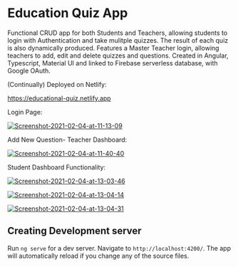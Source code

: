 # Education Quiz App

Functional CRUD app for both Students and Teachers, allowing students to login with Authentication and take mulitple quizzes. The result of each quiz is also dynamically produced. Features a Master Teacher login, allowing teachers to add, edit and delete quizzes and questions. Created in Angular, Typescript, Material UI and linked to Firebase serverless database, with Google OAuth.

(Continually) Deployed on Netlify:

https://educational-quiz.netlify.app

Login Page:

<a href="https://ibb.co/3dSjpBq"><img src="https://i.ibb.co/wgpPSMX/Screenshot-2021-02-04-at-11-13-09.png" alt="Screenshot-2021-02-04-at-11-13-09" border="0"></a>

Add New Question- Teacher Dashboard:

<a href="https://ibb.co/34mQKGG"><img src="https://i.ibb.co/5GhwZtt/Screenshot-2021-02-04-at-11-40-40.png" alt="Screenshot-2021-02-04-at-11-40-40" border="0"></a>

Student Dashboard Functionality:

<a href="https://ibb.co/2542rbN"><img src="https://i.ibb.co/QXwBV5d/Screenshot-2021-02-04-at-13-03-46.png" alt="Screenshot-2021-02-04-at-13-03-46" border="0"></a>

<a href="https://ibb.co/Ydtxcqx"><img src="https://i.ibb.co/yk8r6br/Screenshot-2021-02-04-at-13-04-14.png" alt="Screenshot-2021-02-04-at-13-04-14" border="0"></a>

<a href="https://ibb.co/hKZHYxH"><img src="https://i.ibb.co/19dKzYK/Screenshot-2021-02-04-at-13-04-31.png" alt="Screenshot-2021-02-04-at-13-04-31" border="0"></a>








## Creating Development server

Run `ng serve` for a dev server. Navigate to `http://localhost:4200/`. The app will automatically reload if you change any of the source files.

